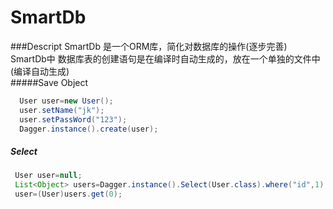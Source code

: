 # SmartDb
###Descript
 SmartDb 是一个ORM库，简化对数据库的操作(逐步完善)<br>
 SmartDb中 数据库表的创建语句是在编译时自动生成的，放在一个单独的文件中(编译自动生成)<br>
#####Save Object
 ```Java
   User user=new User();
   user.setName("jk");
   user.setPassWord("123");
   Dagger.instance().create(user);
  ```
##### Select
  ```java
   User user=null;
   List<Object> users=Dagger.instance().Select(User.class).where("id",1).query();
   user=(User)users.get(0);
   ```
